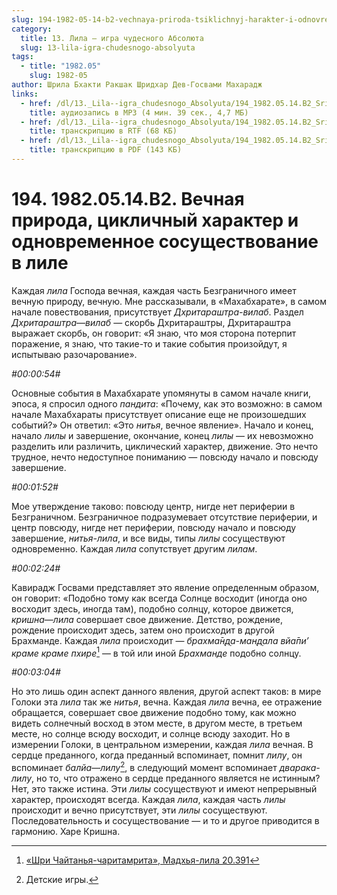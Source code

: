 ```yaml
---
slug: 194-1982-05-14-b2-vechnaya-priroda-tsiklichnyj-harakter-i-odnovremennoe-sosushhestvovanie-v-lile
category:
  title: 13. Лила — игра чудесного Абсолюта
  slug: 13-lila-igra-chudesnogo-absolyuta
tags:
  - title: "1982.05"
    slug: 1982-05
author: Шрила Бхакти Ракшак Шридхар Дев-Госвами Махарадж
links:
  - href: /dl/13._Lila--igra_chudesnogo_Absolyuta/194_1982.05.14.B2_SridharMj_Vechnaja_priroda_ciklichnyj_harakter_i_odnovremennoe_sosushhestvovanie_v_lile.mp3
    title: аудиозапись в MP3 (4 мин. 39 сек., 4,7 МБ)
  - href: /dl/13._Lila--igra_chudesnogo_Absolyuta/194_1982.05.14.B2_SridharMj_Vechnaja_priroda_ciklichnyj_harakter_i_odnovremennoe_sosushhestvovanie_v_lile.rtf
    title: транскрипцию в RTF (68 КБ)
  - href: /dl/13._Lila--igra_chudesnogo_Absolyuta/194_1982.05.14.B2_SridharMj_Vechnaja_priroda_ciklichnyj_harakter_i_odnovremennoe_sosushhestvovanie_v_lile.pdf
    title: транскрипцию в PDF (143 КБ)
---
```


# 194. 1982.05.14.B2. Вечная природа, цикличный характер и одновременное сосуществование в лиле

Каждая *лила* Господа вечная, каждая часть Безграничного имеет вечную природу, вечную. Мне рассказывали, в «Махабхарате», в самом начале повествования, присутствует *Дхритараштра-вилаб*. Раздел *Дхритараштра*—*вилаб* — скорбь Дхритараштры, Дхритараштра выражает скорбь, он говорит: «Я знаю, что моя сторона потерпит поражение, я знаю, что такие-то и такие события произойдут, я испытываю разочарование».

*#00:00:54#*

Основные события в Махабхарате упомянуты в самом начале книги, эпоса, я спросил одного *пандита*: «Почему, как это возможно: в самом начале Махабхараты присутствует описание еще не произошедших событий?» Он ответил: «Это *нитья*, вечное явление». Начало и конец, начало *лилы* и завершение, окончание, конец *лилы* — их невозможно разделить или различить, циклический характер, движение. Это нечто трудное, нечто недоступное пониманию — повсюду начало и повсюду завершение.

*#00:01:52#*

Мое утверждение таково: повсюду центр, нигде нет периферии в Безграничном. Безграничное подразумевает отсутствие периферии, и центр повсюду, нигде нет периферии, повсюду начало и повсюду завершение, *нитья-лила*, и все виды, типы *лилы* сосуществуют одновременно. Каждая *лила* сопутствует другим *лилам*.

*#00:02:24#*

Кавирадж Госвами представляет это явление определенным образом, он говорит: «Подобно тому как всегда Солнце восходит (иногда оно восходит здесь, иногда там), подобно солнцу, которое движется, *кришна*—*лила* совершает свое движение. Детство, рождение, рождение происходит здесь, затем оно происходит в другой Брахманде. Каждая *лила* происходит — *брахма̄н̣д̣а-ман̣д̣ала вйа̄пи’ краме краме пхире*[^_ftn1] — в той или иной *Брахманде* подобно солнцу.

*#00:03:04#*

Но это лишь один аспект данного явления, другой аспект таков: в мире Голоки эта *лила* так же *нитья*, вечна. Каждая *лила* вечна, ее отражение обращается, совершает свое движение подобно тому, как можно видеть солнечный восход в этом месте, в другом месте, в третьем месте, но солнце всюду восходит, и солнце всюду заходит. Но в измерении Голоки, в центральном измерении, каждая *лила* вечная. В сердце преданного, когда преданный вспоминает, помнит *лилу*, он вспоминает *балйа*—*лилу*[^_ftn2], в следующий момент вспоминает *дварака-лилу*, но то, что отражено в сердце преданного является не истинным? Нет, это также истина. Эти *лилы* сосуществуют и имеют непрерывный характер, происходят всегда. Каждая *лила*, каждая часть *лилы* происходит и вечно присутствует, эти *лилы* сосуществуют. Последовательность и сосуществование — и то и другое приводится в гармонию. Харе Кришна.



[^_ftn1]: [«Шри Чайтанья-чаритамрита», Мадхья-лила 20.391](../notes/shri-chajtanya-charitamrita-madhya-lila/shri-chajtanya-charitamrita-madhya-lila-20-391.md)

[^_ftn2]: Детские игры.

